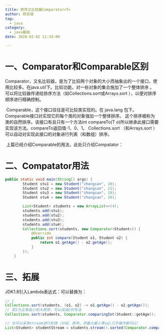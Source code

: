 ```yaml
---
title: 排序之比较器Comparator<T>
author: 郑天祺
tag:
  - java
category:
  - java基础
date: 2020-01-02 11:34:00

---
```


# 一、Comparator和Comparable区别

​		Comparator，又名比较器，是为了比较两个对象的大小而抽象出的一个接口，使用比较多。在java.util下。比较功能，对一些对象的集合施加了一个整体排序 。 可以将比较器传递给排序方法（如Collections.sort或Arrays.sort ），以便对排序顺序进行精确控制。

​		Comparable，这个接口往往是可比较类实现的。在 java.lang 包下。Comparable接口对实现它的每个类的对象强加一个整体排序。 这个排序被称为类的自然排序。该接口有且只有一个方法int compareTo(T o)所以继承此接口需要实现该方法。compareTo返回值-1、0、1。  Collections.sort （和Arrays.sort ）可以自动对实现此接口的对象进行列表（和数组）排序。

​		上篇已经介绍Comparable的用法，此处只介绍Compatator：

# 二、Compatator用法

```java
public static void main(String[] args) {
        Student stu1 = new Student("zhangsan", 10);
        Student stu2 = new Student("zhangsan", 21);
        Student stu3 = new Student("zhangsan", 19);
        Student stu4 = new Student("zhangsan", 26);

        List<Student> students = new ArrayList<>(4);
        students.add(stu1);
        students.add(stu2);
        students.add(stu3);
        students.add(stu4);
        Collections.sort(students, new Comparator<Student>() {
            @Override
            public int compare(Student o1, Student o2) {
                return o1.getAge() - o2.getAge();
            }
        });
    }
```

# 三、拓展

JDK1.8引入Lambda表达式：可以替换为：

```java
// 1 
Collections.sort(students, (o1, o2) -> o1.getAge() - o2.getAge());
// 若1为正常由小到大顺序，可以改成2的写法
Collections.sort(students, Comparator.comparingInt(Student::getAge));

// 也可以采用stream进行处理（分组，排序，求最大最小等sql几乎操作都可以）
List<Student> studentStream = students.stream().sorted(Comparator.comparingInt(Student::getAge)).collect(Collectors.toList());
```

